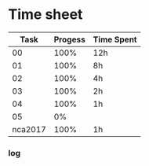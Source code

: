 # Time sheet

|Task|Progess|Time Spent|
|----|-------|----------|
|00|100%|12h|
|01|100%|8h|
|02|100%|4h|
|03|100%|2h|
|04|100%|1h|
|05|0%||
|nca2017|100%|1h|

### log

